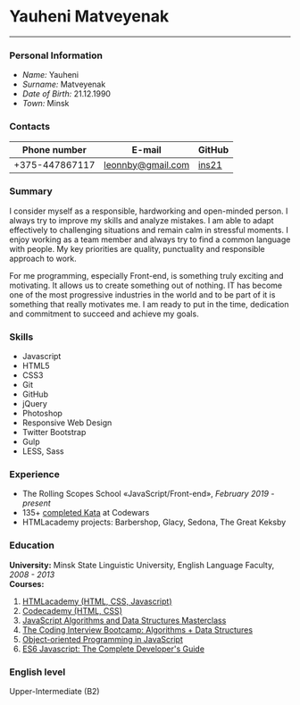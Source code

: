 # Yauheni Matveyenak 
---
### Personal Information
- *Name:* Yauheni
- *Surname:* Matveyenak
- *Date of Birth:* 21.12.1990
- *Town:* Minsk

### Contacts

Phone number| E-mail | GitHub |  
------------ | ------------- | ------------ | 
+375-447867117 | leonnby@gmail.com | [ins21](https://github.com/ins21) | 

### Summary 
I consider myself as a responsible, hardworking and open-minded person. I always try to improve my skills and analyze mistakes. I am able to adapt effectively to challenging situations and remain calm in stressful moments. I enjoy working as a team member and always try to find a common language with people. My key priorities are quality, punctuality and responsible approach to work.  

For me programming, especially Front-end, is something truly exciting and motivating. It allows us to create something out of nothing. IT has become one of the most progressive industries in the world and to be part of it is something that really motivates me. I am ready to put in the time, dedication and commitment to succeed and achieve my goals.

### Skills 
- Javascript
- HTML5
- CSS3
- Git
- GitHub
- jQuery
- Photoshop
- Responsive Web Design
- Twitter Bootstrap
- Gulp
- LESS, Sass

### Experience
- The Rolling Scopes School «JavaScript/Front-end», *February 2019 - present*
- 135+ [completed Kata](https://www.codewars.com/users/ins21) at Codewars
- HTMLacademy projects: Barbershop, Glacy, Sedona, The Great Keksby

### Education
**University:** Minsk State Linguistic University, English Language Faculty, *2008 - 2013*  
**Courses:**
  1. [HTMLacademy (HTML, CSS, Javascript)](https://htmlacademy.ru/profile/leonnby/achievements) 
  2. [Codecademy (HTML, CSS)](https://www.codecademy.com/users/insby/achievements) 
  3. [JavaScript Algorithms and Data Structures Masterclass](https://www.udemy.com/js-algorithms-and-data-structures-masterclass/) 
  4.  [The Coding Interview Bootcamp: Algorithms + Data Structures](https://www.udemy.com/coding-interview-bootcamp-algorithms-and-data-structure/)
   5. [Object-oriented Programming in JavaScript](https://www.udemy.com/javascript-object-oriented-programming/)
   6. [ES6 Javascript: The Complete Developer's Guide](https://www.udemy.com/javascript-es6-tutorial/) 

### English level
Upper-Intermediate (B2)